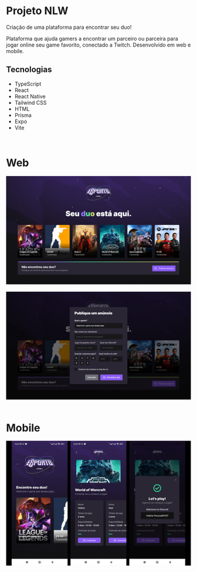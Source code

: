 <h1 align="left">Projeto NLW</h1>

<p align="left">Criação de uma plataforma para encontrar seu duo!<p>

<p align="left">Plataforma que ajuda gamers a encontrar um parceiro ou parceira para jogar online seu game favorito, conectado a Twitch. Desenvolvido em web e mobile.<p>

## Tecnologias
<ul>
  <li>TypeScript</li>
  <li>React</li>
  <li>React Native</li>
  <li>Tailwind CSS</li>
  <li>HTML</li>
  <li>Prisma</li>
  <li>Expo</li>
  <li>Vite</li>
</ul>
<br>

<h1 align="left">Web</h1>

<img src="project-images/img-1.png" alt="Projeto NLW">
<br><br>

<img src="project-images/img-2.png" alt="Projeto NLW">
<br><br>

<h1 align="left">Mobile</h1>

<img src="project-images/img-3.png" alt="Projeto NLW">
<br><br>

